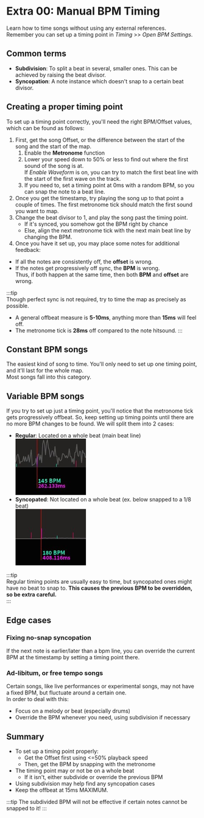# Extra 00: Manual BPM Timing
Learn how to time songs without using any external references.   
Remember you can set up a timing point in _Timing_ >> _Open BPM Settings_.

## Common terms
- **Subdivision**: To split a beat in several, smaller ones. This can be achieved by raising the beat divisor.
- **Syncopation**: A note instance which doesn't snap to a certain beat divisor.

## Creating a proper timing point
To set up a timing point correctly, you'll need the right BPM/Offset values, which can be found as follows:
1. First, get the song Offset, or the difference between the start of the song and the start of the map.
   1. Enable the **Metronome** function
   2. Lower your speed down to 50% or less to find out where the first sound of the song is at.  
   If _Enable Waveform_ is on, you can try to match the first beat line with the start of the first wave on the track.
   3. If you need to, set a timing point at 0ms with a random BPM, so you can snap the note to a beat line.
2. Once you get the timestamp, try playing the song up to that point a couple of times. 
The first metronome tick should match the first sound you want to map.
3. Change the beat divisor to 1, and play the song past the timing point.
   - If it's synced, you somehow got the BPM right by chance 
   - Else, align the next metronome tick with the next main beat line by changing the BPM.
4. Once you have it set up, you may place some notes for additional feedback:
- If all the notes are consistently off, the **offset** is wrong.
- If the notes get progressively off sync, the **BPM** is wrong.  
  Thus, if both happen at the same time, then both **BPM** and **offset** are wrong.

:::tip  
Though perfect sync is not required, try to time the map as precisely as possible.
- A general offbeat measure is **5-10ms**, anything more than **15ms** will feel off.
- The metronome tick is **28ms** off compared to the note hitsound.
:::

## Constant BPM songs
The easiest kind of song to time. You'll only need to set up one timing point, and it'll last for the whole map.  
Most songs fall into this category.

## Variable BPM songs
If you try to set up just a timing point, you'll notice that the metronome tick gets progressively offbeat. 
So, keep setting up timing points until there are no more BPM changes to be found.
We will split them into 2 cases:
- **Regular**: Located on a whole beat (main beat line)   
![RegularTimingPoint](../../public/src/map/regularTimingPoint.jpg)
- **Syncopated**: Not located on a whole beat (ex. below snapped to a 1/8 beat)  
![SyncopatedTimingPoint](../../public/src/map/syncopatedTimingPoint.jpg)

:::tip  
Regular timing points are usually easy to time, but syncopated ones 
might have no beat to snap to. **This causes the previous BPM to be overridden, so be extra careful.**  
:::

## Edge cases

### Fixing no-snap syncopation
If the next note is earlier/later than a bpm line,
you can override the current BPM at the timestamp by setting a timing point there.

### Ad-libitum, or free tempo songs
Certain songs, like live performances or experimental songs, may not have a fixed BPM, but fluctuate around a certain one.  
In order to deal with this:
- Focus on a melody or beat (especially drums)
- Override the BPM whenever you need, using subdivision if necessary

## Summary
- To set up a timing point properly:
  - Get the Offset first using <=50% playback speed
  - Then, get the BPM by snapping with the metronome
- The timing point may or not be on a whole beat
  - If it isn't, either subdivide or override the previous BPM
- Using subdivision may help find any syncopation cases
- Keep the offbeat at 15ms MAXIMUM.

:::tip
The subdivided BPM will not be effective if certain notes cannot be snapped to it!
:::

